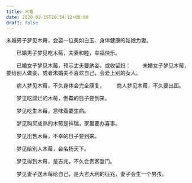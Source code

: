 ```yaml
---
title: 木莓
date: 2020-02-15T20:54:12+08:00
draft: false
---
```


未婚男子梦见木莓，会娶一位美如白玉、身体健康的姑娘为妻。<br>

　　已婚男子梦见吃木莓，夫妻和睦，幸福快乐。<br>

　　已婚女子梦见木莓，预示丈夫要纳妾，或收留妇：
　　未婚女子梦见木莓，要给别人做妾，或者未婚夫不喜欢自己，会爱上别的女人。<br>

　　病人梦见木莓，不久身体会完全康复，
　　商人梦见木莓，不久要出国。<br>

　　梦见吃腐烂的木莓，倒霉的日子要到来。<br>

　　梦见吃生木莓，意味着要生病。<br>

　　梦见购买成熟的木莓是祥瑞，家里要办喜事。<br>

　　梦见出售木莓，不幸的日子要到来。<br>

　　梦见给别人木莓，会名扬天下。<br>

　　梦见得到木莓，是吉兆，不久会贵客登门。<br>

　　梦见妻子送木莓给自己，是大吉大利的征兆，妻子会生一个男孩。<br>
